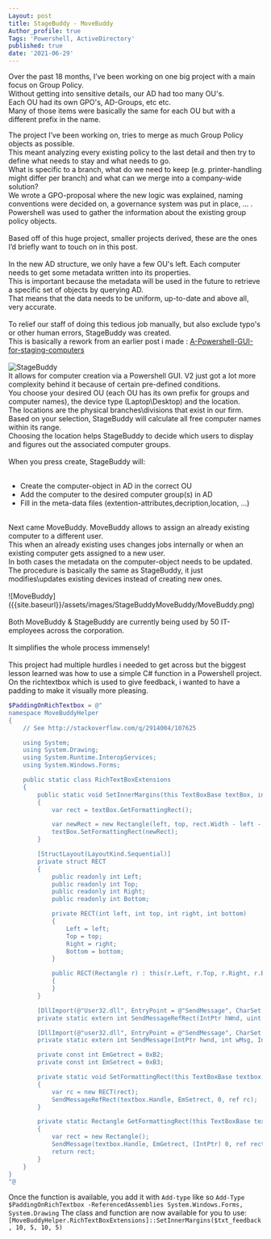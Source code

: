 ```yaml
---
Layout: post
title: StageBuddy - MoveBuddy 
Author_profile: true
Tags: 'Powershell, ActiveDirectory'
published: true
date: '2021-06-29'
---
```

Over the past 18 months, I’ve been working on one big project with a main focus on Group Policy.<br/>
Without getting into sensitive details, our AD had too many OU's.<br/>
Each OU had its own GPO's, AD-Groups, etc etc.<br/>
Many of those items were basically the same for each OU but with a different prefix in the name.<br/>

The project I’ve been working on, tries to merge as much Group Policy objects as possible. <br/>
This meant analyzing every existing policy to the last detail and then try to define what needs to stay and what needs to go.<br/>
What is specific to a branch, what do we need to keep (e.g. printer-handling might differ per branch) and what can we merge into a company-wide solution?<br/>
We wrote a GPO-proposal where the new logic was explained, naming conventions were decided on, a governance system was put in place, ... .<br/>
Powershell was used to gather the information about the existing group policy objects.<br/>
<br/>
Based off of this huge project, smaller projects derived, these are the ones I’d briefly want to touch on in this post.<br/>
<br/>
In the new AD structure, we only have a few OU's left. Each computer needs to get some metadata written into its properties.<br/>
This is important because the metadata will be used in the future to retrieve a specific set of objects by querying AD. <br/>
That means that the data needs to be uniform, up-to-date and above all, very accurate.<br/>
<br/>
To relief our staff of doing this tedious job manually, but also exclude typo's or other human errors, StageBuddy was created.<br/>
This is basically a rework from an earlier post i made :  [A-Powershell-GUI-for-staging-computers](https://kristofstroobants.github.io/A-Powershell-GUI-for-staging-computers/) <br/>
<br/>
![StageBuddy]({{site.baseurl}}/assets/images/StageBuddyMoveBuddy/stagebuddy.png)
<br/>
It allows for computer creation via a Powershell GUI. V2 just got a lot more complexity behind it because of certain pre-defined conditions.<br/>
You choose your desired OU (each OU has its own prefix for groups and computer names), the device type (Laptop\Desktop) and the location.<br/>
The locations are the physical branches\divisions that exist in our firm. <br/>
Based on your selection, StageBuddy will calculate all free computer names within its range.<br/>
Choosing the location helps StageBuddy to decide which users to display and figures out the associated computer groups.<br/>
<br/>
When you press create, StageBuddy will:<br/>
<br/>
- Create the computer-object in AD in the correct OU
- Add the computer to the desired computer group(s) in AD
- Fill in the meta-data files (extention-attributes,decription,location, ...)
<br/>
Next came MoveBuddy. MoveBuddy allows to assign an already existing computer to a different user.<br/>
This when an already existing uses changes jobs internally or when an existing computer gets assigned to a new user.<br/>
In both cases the metadata on the computer-object needs to be updated.<br/>
The procedure is basically the same as StageBuddy, it just modifies\updates existing devices instead of creating new ones.<br/>
<br/>
![MoveBuddy]({{site.baseurl}}/assets/images/StageBuddyMoveBuddy/MoveBuddy.png)<br/>
<br/>
Both MoveBuddy & StageBuddy are currently being used by 50 IT-employees across the corporation.<br/>
<br/>
It simplifies the whole process immensely!<br/>
<br/>
This project had multiple hurdles i needed to get across but the biggest lesson learned was how to use a simple C# function in a Powershell project.<br/>
On the richtextbox which is used to give feedback, i wanted to have a padding to make it visually more pleasing.

```powershell
$PaddingOnRichTextbox = @"
namespace MoveBuddyHelper
{
    // See http://stackoverflow.com/q/2914004/107625

    using System;
    using System.Drawing;
    using System.Runtime.InteropServices;
    using System.Windows.Forms;

    public static class RichTextBoxExtensions
    {
        public static void SetInnerMargins(this TextBoxBase textBox, int left, int top, int right, int bottom)
        {
            var rect = textBox.GetFormattingRect();

            var newRect = new Rectangle(left, top, rect.Width - left - right, rect.Height - top - bottom);
            textBox.SetFormattingRect(newRect);
        }

        [StructLayout(LayoutKind.Sequential)]
        private struct RECT
        {
            public readonly int Left;
            public readonly int Top;
            public readonly int Right;
            public readonly int Bottom;

            private RECT(int left, int top, int right, int bottom)
            {
                Left = left;
                Top = top;
                Right = right;
                Bottom = bottom;
            }

            public RECT(Rectangle r) : this(r.Left, r.Top, r.Right, r.Bottom)
            {
            }
        }

        [DllImport(@"User32.dll", EntryPoint = @"SendMessage", CharSet = CharSet.Auto)]
        private static extern int SendMessageRefRect(IntPtr hWnd, uint msg, int wParam, ref RECT rect);

        [DllImport(@"user32.dll", EntryPoint = @"SendMessage", CharSet = CharSet.Auto)]
        private static extern int SendMessage(IntPtr hwnd, int wMsg, IntPtr wParam, ref Rectangle lParam);

        private const int EmGetrect = 0xB2;
        private const int EmSetrect = 0xB3;

        private static void SetFormattingRect(this TextBoxBase textbox, Rectangle rect)
        {
            var rc = new RECT(rect);
            SendMessageRefRect(textbox.Handle, EmSetrect, 0, ref rc);
        }

        private static Rectangle GetFormattingRect(this TextBoxBase textbox)
        {
            var rect = new Rectangle();
            SendMessage(textbox.Handle, EmGetrect, (IntPtr) 0, ref rect);
            return rect;
        }
    }
}
"@

```
Once the function is available, you add it with `Add-type` like so `Add-Type $PaddingOnRichTextbox -ReferencedAssemblies System.Windows.Forms, System.Drawing`
The class and function are now available for you to use: `[MoveBuddyHelper.RichTextBoxExtensions]::SetInnerMargins($txt_feedback, 10, 5, 10, 5)` 
